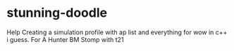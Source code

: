 # stunning-doodle
Help Creating a simulation profile with ap list and everything for wow in c++ i guess. For A Hunter BM Stomp with t21
